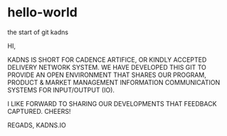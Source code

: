 # hello-world
the start of git kadns

HI,

KADNS IS SHORT FOR CADENCE ARTIFICE, OR KINDLY ACCEPTED DELIVERY NETWORK SYSTEM. WE HAVE DEVELOPED THIS GIT TO PROVIDE AN OPEN ENVIRONMENT THAT SHARES OUR PROGRAM, PRODUCT & MARKET MANAGEMENT INFORMATION COMMUNICATION SYSTEMS FOR INPUT/OUTPUT (IO).

I LIKE FORWARD TO SHARING OUR DEVELOPMENTS THAT FEEDBACK CAPTURED. CHEERS!

REGADS,
KADNS.IO
